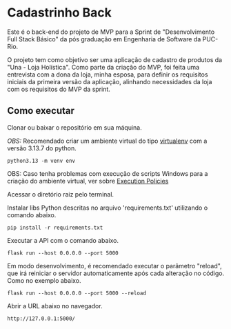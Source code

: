 # Cadastrinho Back
Este é o back-end do projeto de MVP para a Sprint de "Desenvolvimento Full Stack Básico" da pós graduação em Engenharia de Software da PUC-Rio.

O projeto tem como objetivo ser uma aplicação de cadastro de produtos da "Una - Loja Holística".
Como parte da criação do MVP, foi feita uma entrevista com a dona da loja, minha esposa, para definir os requisitos iniciais da primeira versão da aplicação, alinhando necessidades da loja com os requisitos do MVP da sprint.

## Como executar

Clonar ou baixar o repositório em sua máquina.

*OBS:* Recomendado criar um ambiente virtual do tipo [virtualenv](https://virtualenv.pypa.io/en/latest/installation.html) com a versão 3.13.7 do python.
```
python3.13 -m venv env
```

OBS: Caso tenha problemas com execução de scripts Windows para a criação do ambiente virtual, ver sobre [Execution Policies](https://learn.microsoft.com/en-us/powershell/module/microsoft.powershell.core/about/about_execution_policies?view=powershell-7.5)

Acessar o diretório raiz pelo terminal.

Instalar libs Python descritas no arquivo 'requirements.txt' utilizando o comando abaixo.
```
pip install -r requirements.txt
```

Executar a API com o comando abaixo.
```
flask run --host 0.0.0.0 --port 5000
```

Em modo desenvolvimento, é recomendado executar o parâmetro "reload", que irá reiniciar o servidor automaticamente após cada alteração no código. Como no exemplo abaixo.
```
flask run --host 0.0.0.0 --port 5000 --reload
```

Abrir a URL abaixo no navegador.
```
http://127.0.0.1:5000/
```
